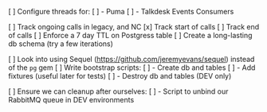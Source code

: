[ ] Configure threads for:
  [ ] - Puma
  [ ] - Talkdesk Events Consumers

[ ] Track ongoing calls in legacy, and NC
  [x] Track start of calls
  [ ] Track end of calls
  [ ] Enforce a 7 day TTL on Postgress table
  [ ] Create a long-lasting db schema (try a few iterations)

[ ] Look into using Sequel (https://github.com/jeremyevans/sequel) instead of the `pg` gem
  [ ] Write bootstrap scripts:
   [ ] - Create db and tables
   [ ] - Add fixtures (useful later for tests)
   [ ] - Destroy db and tables (DEV only)

[ ] Ensure we can cleanup after ourselves:
 [ ] - Script to unbind our RabbitMQ queue in DEV environments
